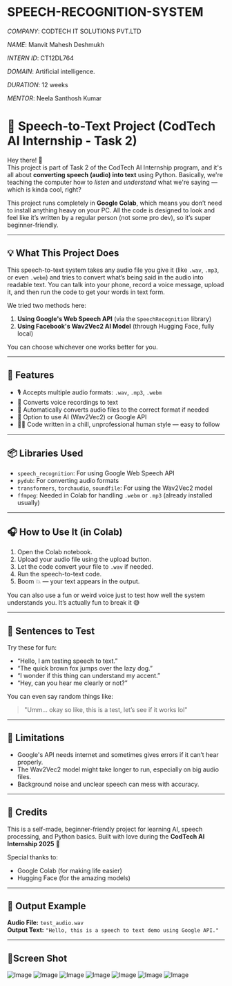 # SPEECH-RECOGNITION-SYSTEM

*COMPANY*: CODTECH IT SOLUTIONS PVT.LTD

*NAME*: Manvit Mahesh Deshmukh

*INTERN ID*: CT12DL764

*DOMAIN*: Artificial intelligence.

*DURATION*: 12 weeks

*MENTOR*:  Neela Santhosh Kumar


# 🧠 Speech-to-Text Project (CodTech AI Internship - Task 2)

Hey there! 👋  
This project is part of Task 2 of the CodTech AI Internship program, and it's all about **converting speech (audio) into text** using Python. Basically, we're teaching the computer how to *listen* and *understand* what we're saying — which is kinda cool, right?

This project runs completely in **Google Colab**, which means you don’t need to install anything heavy on your PC. All the code is designed to look and feel like it’s written by a regular person (not some pro dev), so it’s super beginner-friendly.

---

## 💡 What This Project Does

This speech-to-text system takes any audio file you give it (like `.wav`, `.mp3`, or even `.webm`) and tries to convert what’s being said in the audio into readable text. You can talk into your phone, record a voice message, upload it, and then run the code to get your words in text form.

We tried two methods here:
1. **Using Google's Web Speech API** (via the `SpeechRecognition` library)
2. **Using Facebook's Wav2Vec2 AI Model** (through Hugging Face, fully local)

You can choose whichever one works better for you.

---

## 🚀 Features

- 🎙 Accepts multiple audio formats: `.wav`, `.mp3`, `.webm`
- 📢 Converts voice recordings to text
- 🔄 Automatically converts audio files to the correct format if needed
- 🤖 Option to use AI (Wav2Vec2) or Google API
- 👨‍💻 Code written in a chill, unprofessional human style — easy to follow

---

## 📦 Libraries Used

- `speech_recognition`: For using Google Web Speech API
- `pydub`: For converting audio formats
- `transformers`, `torchaudio`, `soundfile`: For using the Wav2Vec2 model
- `ffmpeg`: Needed in Colab for handling `.webm` or `.mp3` (already installed usually)

---

## 🎧 How to Use It (in Colab)

1. Open the Colab notebook.
2. Upload your audio file using the upload button.
3. Let the code convert your file to `.wav` if needed.
4. Run the speech-to-text code.
5. Boom 💥 — your text appears in the output.

You can also use a fun or weird voice just to test how well the system understands you. It’s actually fun to break it 😅

---

## 🧪 Sentences to Test

Try these for fun:
- “Hello, I am testing speech to text.”
- “The quick brown fox jumps over the lazy dog.”
- “I wonder if this thing can understand my accent.”
- “Hey, can you hear me clearly or not?”

You can even say random things like:
> "Umm... okay so like, this is a test, let’s see if it works lol"

---

## 📌 Limitations

- Google's API needs internet and sometimes gives errors if it can’t hear properly.
- The Wav2Vec2 model might take longer to run, especially on big audio files.
- Background noise and unclear speech can mess with accuracy.

---

## 🤝 Credits

This is a self-made, beginner-friendly project for learning AI, speech processing, and Python basics. Built with love during the **CodTech AI Internship 2025** 💙

Special thanks to:
- Google Colab (for making life easier)
- Hugging Face (for the amazing models)

---

## 📂 Output Example

**Audio File:** `test_audio.wav`  
**Output Text:** `"Hello, this is a speech to text demo using Google API."`

---

## 📸Screen Shot
![Image](https://github.com/user-attachments/assets/e3a5c9f6-b3b0-4d3e-932b-1df0a8084e7a)
![Image](https://github.com/user-attachments/assets/67efd6e2-4de6-4fbb-a986-210315e810d4)
![Image](https://github.com/user-attachments/assets/23553c4d-e79c-413e-9e57-de10144ade0d)
![Image](https://github.com/user-attachments/assets/4d293ba9-da09-4f54-bc1b-0ca1bce90e76)
![Image](https://github.com/user-attachments/assets/fc1a762f-b30f-42c3-a8b8-caeebeae3db6)
![Image](https://github.com/user-attachments/assets/380fb0d4-fc70-4159-b819-885a9fce518b)
![Image](https://github.com/user-attachments/assets/d717b7d6-6df1-4add-8edb-7071b262ce37)
